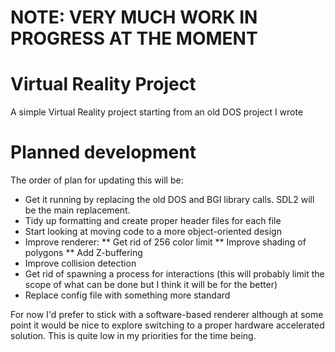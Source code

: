 # NOTE: VERY MUCH WORK IN PROGRESS AT THE MOMENT

# Virtual Reality Project

A simple Virtual Reality project starting from an old DOS project I wrote

# Planned development

The order of plan for updating this will be:
* Get it running by replacing the old DOS and BGI library calls. SDL2 will be the main replacement.
* Tidy up formatting and create proper header files for each file
* Start looking at moving code to a more object-oriented design
* Improve renderer:
** Get rid of 256 color limit
** Improve shading of polygons
** Add Z-buffering
* Improve collision detection
* Get rid of spawning a process for interactions (this will probably limit the scope of what can be done but I think it will be for the better)
* Replace config file with something more standard

For now I'd prefer to stick with a software-based renderer although at some point it would be nice to explore switching to a proper hardware accelerated solution. This is quite low in my priorities for the time being.

